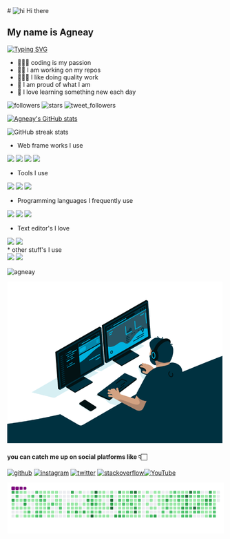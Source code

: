 <!--- A little about myself --># <img src="https://user-images.githubusercontent.com/1303154/88677602-1635ba80-d120-11ea-84d8-d263ba5fc3c0.gif" width="24px" alt="hi">  Hi there 
## My name is Agneay

[![Typing SVG](https://readme-typing-svg.herokuapp.com?color=%2336BCF7&lines=Hey+happy+to+see+you+here)](https://git.io/typing-svg)

- 🧑🏻‍💻 coding is my passion
- 💪🏻 I am working on my repos
- 🕵🏻‍♂️ I like doing quality work
- 🙂 I am proud of what I am 
- 🚀 I love learning something new each day

![followers](https://img.shields.io/github/followers/agneay?style=for-the-badge)
![stars](https://img.shields.io/github/stars/agneay?style=for-the-badge)
![tweet_followers](https://img.shields.io/twitter/follow/agneay?style=for-the-badge)

<!-- Github stats -->
[![Agneay's GitHub stats](https://github-readme-stats.vercel.app/api?username=Agneay&show_icons=true&theme=dracula)](https://github.com/anuraghazra/github-readme-stats)  

![GitHub streak stats](https://github-readme-streak-stats.herokuapp.com/?user=agneay)  
* Web frame works I use
<div align="left">
  <img src="https://media.giphy.com/media/XEDIHHp3i8bVoEdxd7/giphy.gif" width="100">
  <img src="https://i.giphy.com/media/eNAsjO55tPbgaor7ma/200w.webp" width="100">
  <img src="https://i.giphy.com/media/VgGthkhUvGgOit7Y9i/200.webp" width="100">
  <img src="https://media.giphy.com/media/Y1q8LF4Fc6DoQYC3fi/giphy.gif" width="100">
</div>

* Tools I use
<div align="left">
  <img src="https://i.giphy.com/media/KzJkzjggfGN5Py6nkT/200.webp" width="100">
 
  <img src="https://media.giphy.com/media/kdFc8fubgS31b8DsVu/giphy.gif" width="100">
  <img src="https://media.giphy.com/media/Ri2TUcKlaOcaDBxFpY/giphy.gif" width="100">
  
</div>

* Programming languages I frequently use
<div align="left">
  <img src="https://media3.giphy.com/media/ln7z2eWriiQAllfVcn/200w.webp" width="100">
  <img src="https://i.giphy.com/media/LMt9638dO8dftAjtco/200.webp" width="100">
  <img src="https://media.giphy.com/media/JqDcpPX8vWahUny0pE/giphy.gif" width="100">
</div>

* Text editor's I love
 <div align="left">
 <img src="https://media.giphy.com/media/jnDKffgCfGYOp6cMTK/giphy.gif" width="100">
 <img src="https://i.giphy.com/media/IdyAQJVN2kVPNUrojM/200.webp" width="100">
 </div> 
* other stuff's I use
<div align="left">
  <img src="https://media.giphy.com/media/Sr8xDpMwVKOHUWDVRD/giphy.gif" width="100">
  <img src="https://media.giphy.com/media/XAxylRMCdpbEWUAvr8/giphy.gif" width="100">
</div>
<p><img align="center" src="https://github-readme-stats.vercel.app/api/top-langs?username=agneay&show_icons=true&locale=en&layout=compact" alt="agneay" /></p>

<img src="code.gif" width="500">

<!-- Contact me -->
#### you can catch me up on social platforms like 👇🏻
[<img src='https://cdn.jsdelivr.net/npm/simple-icons@3.0.1/icons/github.svg' alt='github' height='40'>](https://github.com/agneay)  [<img src='https://cdn.jsdelivr.net/npm/simple-icons@3.0.1/icons/instagram.svg' alt='instagram' height='40'>](https://www.instagram.com/agneaybnair/)  [<img src='https://cdn.jsdelivr.net/npm/simple-icons@3.0.1/icons/twitter.svg' alt='twitter' height='40'>](https://twitter.com/@agneay)  [<img
src='https://cdn.jsdelivr.net/npm/simple-icons@3.0.1/icons/stackoverflow.svg' alt='stackoverflow' height='40'>](https://stackoverflow.com/users/15565138)[<img src='https://cdn.jsdelivr.net/npm/simple-icons@3.0.1/icons/youtube.svg' alt='YouTube' height='40'>](https://www.youtube.com/channel/UCnNHBTNAf_4g2fqmFKXLtJA)    


![snake gif](snake.gif)
